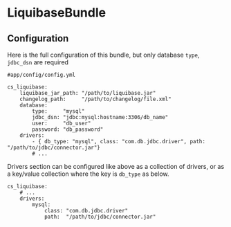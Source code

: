# LiquibaseBundle

## Configuration

Here is the full configuration of this bundle, but only database `type`, `jdbc_dsn` are required

    #app/config/config.yml

    cs_liquibase:
        liquibase_jar_path: "/path/to/liquibase.jar"
        changelog_path:     "/path/to/changelog/file.xml"
        database:
            type:     "mysql"
            jdbc_dsn: "jdbc:mysql:hostname:3306/db_name"
            user:     "db_user"
            password: "db_password"
        drivers:
            - { db_type: "mysql", class: "com.db.jdbc.driver", path: "/path/to/jdbc/connector.jar"}
            # ...

Drivers section can be configured like above as a collection of drivers, or as a key/value collection where the key is `db_type` as below.

    cs_liquibase:
        # ...
        drivers:
            mysql:
                class: "com.db.jdbc.driver"
                path:  "/path/to/jdbc/connector.jar"